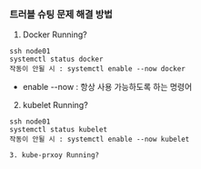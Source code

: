 ### 트러블 슈팅 문제 해결 방법

1. Docker Running?

```
ssh node01
systemctl status docker
작동이 안될 시 : systemctl enable --now docker
```

* enable --now : 항상 사용 가능하도록 하는 명령어


2. kubelet Running?

```
ssh node01
systemctl status kubelet
작동이 안될 시 : systemctl enable --now kubelet

3. kube-prxoy Running?
